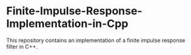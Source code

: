 # Finite-Impulse-Response-Implementation-in-Cpp
This repository contains an implementation of a finite impulse response filter in C++. 
